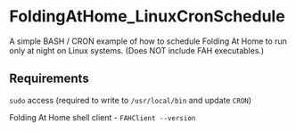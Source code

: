 # FoldingAtHome_LinuxCronSchedule
A simple BASH / CRON example of how to schedule Folding At Home to run only at night on Linux systems.  (Does NOT include FAH executables.)

## Requirements

`sudo` access (required to write to `/usr/local/bin` and update `CRON`)

Folding At Home shell client - `FAHClient --version`
